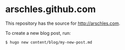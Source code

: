 # arschles.github.com

This repository has the source for http://arschles.com. 

To create a new blog post, run:

```console
$ hugo new content/blog/my-new-post.md
```
